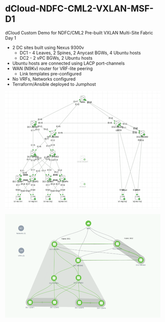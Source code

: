 # dCloud-NDFC-CML2-VXLAN-MSF-D1

dCloud Custom Demo for NDFC/CML2 
Pre-built VXLAN Multi-Site Fabric Day 1
- 2 DC sites built using Nexus 9300v
  - DC1 - 4 Leaves, 2 Spines, 2 Anycast BGWs, 4 Ubuntu hosts
  - DC2 - 2 vPC BGWs, 2 Ubuntu hosts
- Ubuntu hosts are connected using LACP port-channels
- WAN (N9Kv) router for VRF-lite peering
  - Link templates pre-configured
- No VRFs, Networks configured
- Terraform/Ansible deployed to Jumphost

![Alt text](image.png)

![Alt text](image-1.png)